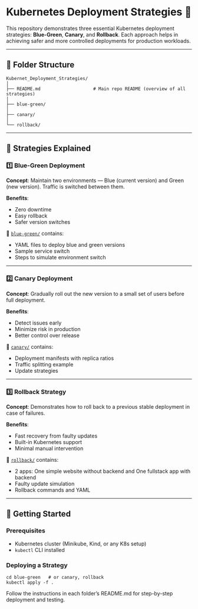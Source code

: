 # Kubernetes Deployment Strategies 🚀

This repository demonstrates three essential Kubernetes deployment strategies: **Blue-Green**, **Canary**, and **Rollback**. Each approach helps in achieving safer and more controlled deployments for production workloads.

---

## 📂 Folder Structure

```
Kubernet_Deployment_Strategies/
│
├── README.md                    # Main repo README (overview of all strategies)
│
├── blue-green/
│  
├── canary/
│
└── rollback/

```
---
## 📌 Strategies Explained

### 1️⃣ Blue-Green Deployment

**Concept**: Maintain two environments — Blue (current version) and Green (new version). Traffic is switched between them.

**Benefits**:
- Zero downtime
- Easy rollback
- Safer version switches

📁 [`blue-green/`](./blue-green/) contains:
- YAML files to deploy blue and green versions
- Sample service switch
- Steps to simulate environment switch

---

### 2️⃣ Canary Deployment

**Concept**: Gradually roll out the new version to a small set of users before full deployment.

**Benefits**:
- Detect issues early
- Minimize risk in production
- Better control over release

📁 [`canary/`](./canary/) contains:
- Deployment manifests with replica ratios
- Traffic splitting example
- Update strategies

---

### 3️⃣ Rollback Strategy

**Concept**: Demonstrates how to roll back to a previous stable deployment in case of failures.

**Benefits**:
- Fast recovery from faulty updates
- Built-in Kubernetes support
- Minimal manual intervention

📁 [`rollback/`](./rollback/) contains:
- 2 apps: One simple website without backend and One fullstack app with backend
- Faulty update simulation
- Rollback commands and YAML

---

## 🚀 Getting Started

### Prerequisites
- Kubernetes cluster (Minikube, Kind, or any K8s setup)
- `kubectl` CLI installed

### Deploying a Strategy
```
cd blue-green   # or canary, rollback
kubectl apply -f .
```
Follow the instructions in each folder’s README.md for step-by-step deployment and testing.
